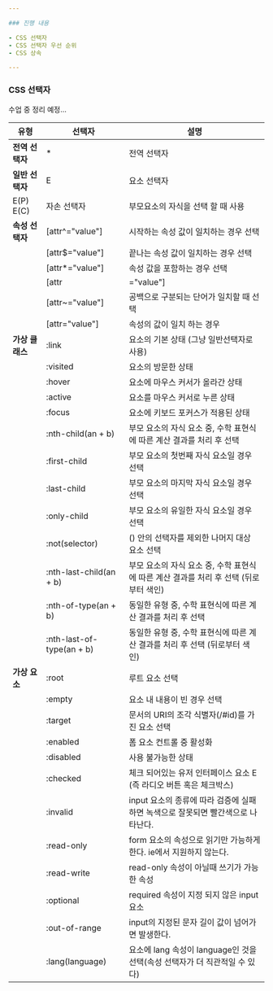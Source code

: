 ```yaml
---

### 진행 내용

- CSS 선택자
- CSS 선택자 우선 순위
- CSS 상속

---
```


### CSS 선택자

수업 중 정리 예정...

유형 | 선택자 | 설명
--- | --- | ---
**전역 선택자** | * | 전역 선택자 | 모든 요소 타입의 수식명을 나타낸다. 혼란을 피하기 위해 *을 생략하지 않는걸 권장합니다. 예를 들어 `div:first-child`과 `div:first-child`를 생각해보면 이해가 빠릅니다. 여기서 `div *:first-child`가 더 가독성이 좋을 것입니다.
**일반 선택자** | E | 요소 선택자 | 문서 안에 선택된 element
 | E(P) E(C) | 자손 선택자 | 부모요소의 자식을 선택 할 때 사용
**속성 선택자** | [attr^="value"] | 시작하는 속성 값이 일치하는 경우 선택
        | [attr$="value"] | 끝나는 속성 값이 일치하는 경우 선택
        | [attr*="value"] | 속성 값을 포함하는 경우 선택
        | [attr|="value"] | 하이픈(-)으로 구분되는 단어가 일치할 때 선택 (국내에서 잘 사용하지 않는다.)
        | [attr~="value"] | 공백으로 구분되는 단어가 일치할 때 선택
        | [attr="value"] | 속성의 값이 일치 하는 경우
**가상 클래스** | :link | <a> 요소의 기본 상태 (그냥 일반선택자로 사용)
         | :visited | <a> 요소의 방문한 상태
         | :hover | 요소에 마우스 커서가 올라간 상태
         | :active | 요소를 마우스 커서로 누른 상태
         | :focus | 요소에 키보드 포커스가 적용된 상태
         | :nth-child(an + b) | 부모 요소의 자식 요소 중, 수학 표현식에 따른 계산 결과를 처리 후 선택
         | :first-child | 부모 요소의 첫번째 자식 요소일 경우 선택
         | :last-child | 부모 요소의 마지막 자식 요소일 경우 선택
         | :only-child | 부모 요소의 유일한 자식 요소일 경우 선택
         | :not(selector) | () 안의 선택자를 제외한 나머지 대상 요소 선택
         | :nth-last-child(an + b) | 부모 요소의 자식 요소 중, 수학 표현식에 따른 계산 결과를 처리 후 선택 (뒤로부터 색인)
         | :nth-of-type(an + b) | 동일한 유형 중, 수학 표현식에 따른 계산 결과를 처리 후 선택
         | :nth-last-of-type(an + b) | 동일한 유형 중, 수학 표현식에 따른 계산 결과를 처리 후 선택 (뒤로부터 색인)
**가상 요소** | :root | 루트 요소 선택
        | :empty | 요소 내 내용이 빈 경우 선택
        | :target | 문서의 URI의 조각 식별자(/#id)를 가진 요소 선택
        | :enabled | 폼 요소 컨트롤 중 활성화
        | :disabled | 사용 불가능한 상태
        | :checked | 체크 되어있는 유저 인터페이스 요소 E (즉 라디오 버튼 혹은 체크박스)
        | :invalid | input 요소의 종류에 따라 검증에 실패하면 녹색으로 잘못되면 빨간색으로 나타난다.
        | :read-only | form 요소의 속성으로 읽기만 가능하게 한다. ie에서 지원하지 않는다.
        | :read-write | read-only 속성이 아닐때 쓰기가 가능한 속성
        | :optional | required 속성이 지정 되지 않은 input 요소
        | :out-of-range | input의 지정된 문자 길이 값이 넘어가면 발생한다. 
         | :lang(language) | 요소에 lang 속성이 language인 것을 선택(속성 선택자가 더 직관적일 수 있다)
